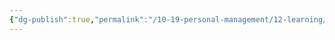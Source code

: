 ```yaml
---
{"dg-publish":true,"permalink":"/10-19-personal-management/12-learning/12-05-nyu-steinhardt-ltxd/03-foundations-of-cognitive-science/week-10/","tags":["#ltxd/courses","#cognitive-science"]}
---
```

